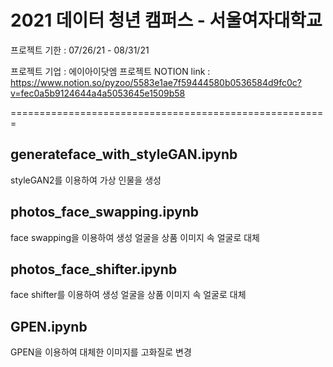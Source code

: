 # 2021 데이터 청년 캠퍼스 - 서울여자대학교

프로젝트 기한 : 07/26/21 - 08/31/21

프로젝트 기업 : 에이아이닷엠
프로젝트 NOTION link : https://www.notion.so/pyzoo/5583e1ae7f59444580b0536584d9fc0c?v=fec0a5b9124644a4a5053645e1509b58

=======================================================

## generateface_with_styleGAN.ipynb
styleGAN2를 이용하여 가상 인물을 생성

## photos_face_swapping.ipynb
face swapping을 이용하여 생성 얼굴을 상품 이미지 속 얼굴로 대체

## photos_face_shifter.ipynb
face shifter를 이용하여 생성 얼굴을 상품 이미지 속 얼굴로 대체

## GPEN.ipynb
GPEN을 이용하여 대체한 이미지를 고화질로 변경


